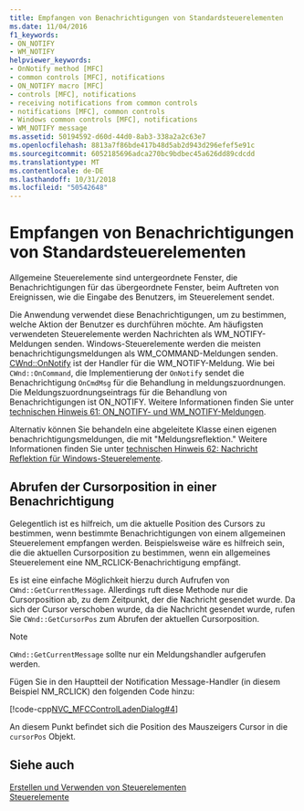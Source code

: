 ```yaml
---
title: Empfangen von Benachrichtigungen von Standardsteuerelementen
ms.date: 11/04/2016
f1_keywords:
- ON_NOTIFY
- WM_NOTIFY
helpviewer_keywords:
- OnNotify method [MFC]
- common controls [MFC], notifications
- ON_NOTIFY macro [MFC]
- controls [MFC], notifications
- receiving notifications from common controls
- notifications [MFC], common controls
- Windows common controls [MFC], notifications
- WM_NOTIFY message
ms.assetid: 50194592-d60d-44d0-8ab3-338a2a2c63e7
ms.openlocfilehash: 8813a7f86bde417b48d5ab2d943d296efef5e91c
ms.sourcegitcommit: 6052185696adca270bc9bdbec45a626dd89cdcdd
ms.translationtype: MT
ms.contentlocale: de-DE
ms.lasthandoff: 10/31/2018
ms.locfileid: "50542648"
---
```

# <a name="receiving-notification-from-common-controls"></a>Empfangen von Benachrichtigungen von Standardsteuerelementen

Allgemeine Steuerelemente sind untergeordnete Fenster, die Benachrichtigungen für das übergeordnete Fenster, beim Auftreten von Ereignissen, wie die Eingabe des Benutzers, im Steuerelement sendet.

Die Anwendung verwendet diese Benachrichtigungen, um zu bestimmen, welche Aktion der Benutzer es durchführen möchte. Am häufigsten verwendeten Steuerelemente werden Nachrichten als WM_NOTIFY-Meldungen senden. Windows-Steuerelemente werden die meisten benachrichtigungsmeldungen als WM_COMMAND-Meldungen senden. [CWnd::OnNotify](../mfc/reference/cwnd-class.md#onnotify) ist der Handler für die WM_NOTIFY-Meldung. Wie bei `CWnd::OnCommand`, die Implementierung der `OnNotify` sendet die Benachrichtigung `OnCmdMsg` für die Behandlung in meldungszuordnungen. Die Meldungszuordnungseintrags für die Behandlung von Benachrichtigungen ist ON_NOTIFY. Weitere Informationen finden Sie unter [technischen Hinweis 61: ON_NOTIFY- und WM_NOTIFY-Meldungen](../mfc/tn061-on-notify-and-wm-notify-messages.md).

Alternativ können Sie behandeln eine abgeleitete Klasse einen eigenen benachrichtigungsmeldungen, die mit "Meldungsreflektion." Weitere Informationen finden Sie unter [technischen Hinweis 62: Nachricht Reflektion für Windows-Steuerelemente](../mfc/tn062-message-reflection-for-windows-controls.md).

## <a name="retrieving-the-cursor-position-in-a-notification-message"></a>Abrufen der Cursorposition in einer Benachrichtigung

Gelegentlich ist es hilfreich, um die aktuelle Position des Cursors zu bestimmen, wenn bestimmte Benachrichtigungen von einem allgemeinen Steuerelement empfangen werden. Beispielsweise wäre es hilfreich sein, die die aktuellen Cursorposition zu bestimmen, wenn ein allgemeines Steuerelement eine NM_RCLICK-Benachrichtigung empfängt.

Es ist eine einfache Möglichkeit hierzu durch Aufrufen von `CWnd::GetCurrentMessage`. Allerdings ruft diese Methode nur die Cursorposition ab, zu dem Zeitpunkt, der die Nachricht gesendet wurde. Da sich der Cursor verschoben wurde, da die Nachricht gesendet wurde, rufen Sie `CWnd::GetCursorPos` zum Abrufen der aktuellen Cursorposition.

> [!NOTE]
>  `CWnd::GetCurrentMessage` sollte nur ein Meldungshandler aufgerufen werden.

Fügen Sie in den Hauptteil der Notification Message-Handler (in diesem Beispiel NM_RCLICK) den folgenden Code hinzu:

[!code-cpp[NVC_MFCControlLadenDialog#4](../mfc/codesnippet/cpp/receiving-notification-from-common-controls_1.cpp)]

An diesem Punkt befindet sich die Position des Mauszeigers Cursor in die `cursorPos` Objekt.

## <a name="see-also"></a>Siehe auch

[Erstellen und Verwenden von Steuerelementen](../mfc/making-and-using-controls.md)<br/>
[Steuerelemente](../mfc/controls-mfc.md)


